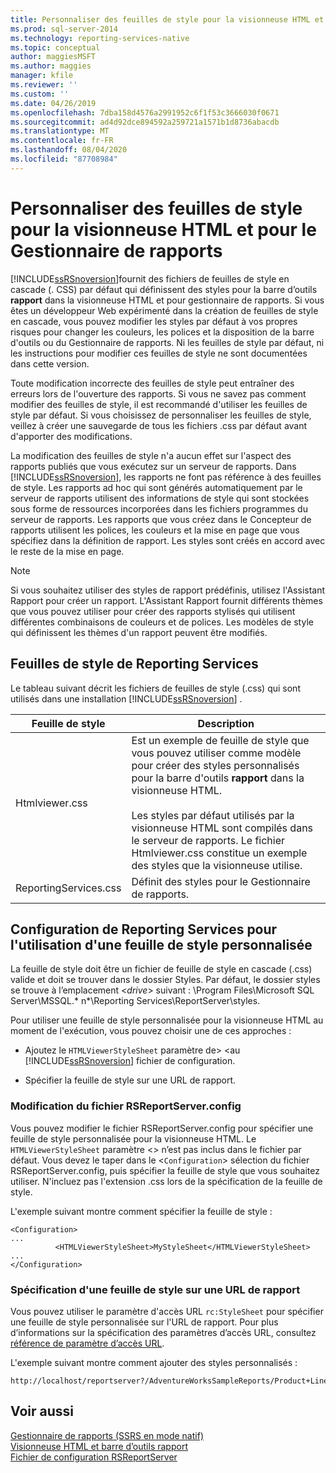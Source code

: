 ```yaml
---
title: Personnaliser des feuilles de style pour la visionneuse HTML et la Gestionnaire de rapports | Microsoft Docs
ms.prod: sql-server-2014
ms.technology: reporting-services-native
ms.topic: conceptual
author: maggiesMSFT
ms.author: maggies
manager: kfile
ms.reviewer: ''
ms.custom: ''
ms.date: 04/26/2019
ms.openlocfilehash: 7dba158d4576a2991952c6f1f53c3666030f0671
ms.sourcegitcommit: ad4d92dce894592a259721a1571b1d8736abacdb
ms.translationtype: MT
ms.contentlocale: fr-FR
ms.lasthandoff: 08/04/2020
ms.locfileid: "87708984"
---
```

# <a name="customize-style-sheets-for-html-viewer-and-report-manager"></a>Personnaliser des feuilles de style pour la visionneuse HTML et pour le Gestionnaire de rapports
  [!INCLUDE[ssRSnoversion](../includes/ssrsnoversion-md.md)]fournit des fichiers de feuilles de style en cascade (. CSS) par défaut qui définissent des styles pour la barre d’outils **rapport** dans la visionneuse HTML et pour gestionnaire de rapports. Si vous êtes un développeur Web expérimenté dans la création de feuilles de style en cascade, vous pouvez modifier les styles par défaut à vos propres risques pour changer les couleurs, les polices et la disposition de la barre d'outils ou du Gestionnaire de rapports. Ni les feuilles de style par défaut, ni les instructions pour modifier ces feuilles de style ne sont documentées dans cette version.  
  
 Toute modification incorrecte des feuilles de style peut entraîner des erreurs lors de l'ouverture des rapports. Si vous ne savez pas comment modifier des feuilles de style, il est recommandé d'utiliser les feuilles de style par défaut. Si vous choisissez de personnaliser les feuilles de style, veillez à créer une sauvegarde de tous les fichiers .css par défaut avant d'apporter des modifications.  
  
 La modification des feuilles de style n'a aucun effet sur l'aspect des rapports publiés que vous exécutez sur un serveur de rapports. Dans [!INCLUDE[ssRSnoversion](../includes/ssrsnoversion-md.md)], les rapports ne font pas référence à des feuilles de style. Les rapports ad hoc qui sont générés automatiquement par le serveur de rapports utilisent des informations de style qui sont stockées sous forme de ressources incorporées dans les fichiers programmes du serveur de rapports. Les rapports que vous créez dans le Concepteur de rapports utilisent les polices, les couleurs et la mise en page que vous spécifiez dans la définition de rapport. Les styles sont créés en accord avec le reste de la mise en page.  
  
> [!NOTE]  
>  Si vous souhaitez utiliser des styles de rapport prédéfinis, utilisez l'Assistant Rapport pour créer un rapport. L'Assistant Rapport fournit différents thèmes que vous pouvez utiliser pour créer des rapports stylisés qui utilisent différentes combinaisons de couleurs et de polices. Les modèles de style qui définissent les thèmes d'un rapport peuvent être modifiés.  
  
## <a name="reporting-services-style-sheets"></a>Feuilles de style de Reporting Services  
 Le tableau suivant décrit les fichiers de feuilles de style (.css) qui sont utilisés dans une installation [!INCLUDE[ssRSnoversion](../includes/ssrsnoversion-md.md)] .  
  
|Feuille de style|Description|  
|-----------------|-----------------|  
|Htmlviewer.css|Est un exemple de feuille de style que vous pouvez utiliser comme modèle pour créer des styles personnalisés pour la barre d'outils **rapport** dans la visionneuse HTML.<br /><br /> Les styles par défaut utilisés par la visionneuse HTML sont compilés dans le serveur de rapports. Le fichier Htmlviewer.css constitue un exemple des styles que la visionneuse utilise.|  
|ReportingServices.css|Définit des styles pour le Gestionnaire de rapports.|  
  
## <a name="configuring-reporting-services-to-use-a-custom-style-sheet"></a>Configuration de Reporting Services pour l'utilisation d'une feuille de style personnalisée  
 La feuille de style doit être un fichier de feuille de style en cascade (.css) valide et doit se trouver dans le dossier Styles. Par défaut, le dossier styles se trouve à l’emplacement \<*drive*> suivant : \Program Files\Microsoft SQL Server\MSSQL.* n*\Reporting Services\ReportServer\styles.  
  
 Pour utiliser une feuille de style personnalisée pour la visionneuse HTML au moment de l'exécution, vous pouvez choisir une de ces approches :  
  
-   Ajoutez le `HTMLViewerStyleSheet` paramètre de> <au [!INCLUDE[ssRSnoversion](../includes/ssrsnoversion-md.md)] fichier de configuration.  
  
-   Spécifier la feuille de style sur une URL de rapport.  
  
### <a name="modifying-the-rsreportserverconfig-file"></a>Modification du fichier RSReportServer.config  
 Vous pouvez modifier le fichier RSReportServer.config pour spécifier une feuille de style personnalisée pour la visionneuse HTML. Le `HTMLViewerStyleSheet` paramètre <> n’est pas inclus dans le fichier par défaut. Vous devez le taper dans le <`Configuration`> sélection du fichier RSReportServer.config, puis spécifier la feuille de style que vous souhaitez utiliser. N'incluez pas l'extension .css lors de la spécification de la feuille de style.  
  
 L'exemple suivant montre comment spécifier la feuille de style :  
  
```  
<Configuration>  
...  
          <HTMLViewerStyleSheet>MyStyleSheet</HTMLViewerStyleSheet>  
...  
</Configuration>  
```  
  
### <a name="specifying-a-style-sheet-on-a-report-url"></a>Spécification d'une feuille de style sur une URL de rapport  
 Vous pouvez utiliser le paramètre d'accès URL `rc:StyleSheet` pour spécifier une feuille de style personnalisée sur l'URL de rapport. Pour plus d’informations sur la spécification des paramètres d’accès URL, consultez [référence de paramètre d’accès URL](url-access-parameter-reference.md).  
  
 L'exemple suivant montre comment ajouter des styles personnalisés :  
  
```  
http://localhost/reportserver?/AdventureWorksSampleReports/Product+Line+Sales&rs:Command=Render&rc:Stylesheet=MyStyleSheet  
```  
  
## <a name="see-also"></a>Voir aussi  
 [Gestionnaire de rapports &#40;SSRS en mode natif&#41;](../../2014/reporting-services/report-manager-ssrs-native-mode.md)   
 [Visionneuse HTML et barre d’outils rapport](html-viewer-and-the-report-toolbar.md)   
 [Fichier de configuration RSReportServer](report-server/rsreportserver-config-configuration-file.md)  
  
  
